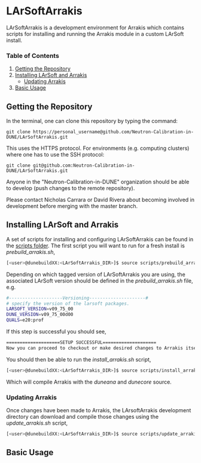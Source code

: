 # LArSoftArrakis

LArSoftArrakis is a development environment for Arrakis which contains scripts for installing and running the Arrakis module in a custom LArSoft install.

### Table of Contents

1. [ Getting the Repository ](#get)
2. [ Installing LArSoft and Arrakis ](#install)
     *  [ Updating Arrakis ](#update)
3. [ Basic Usage ](#usage)

<a name="get"></a>
## Getting the Repository

In the terminal, one can clone this repository by typing the command:

`git clone https://personal_username@github.com/Neutron-Calibration-in-DUNE/LArSoftArrakis.git`

This uses the HTTPS protocol. For environments (e.g. computing clusters) where one has to use the SSH protocol:

`git clone git@github.com:Neutron-Calibration-in-DUNE/LArSoftArrakis.git`

Anyone in the "Neutron-Calibration-in-DUNE" organization should be able to develop (push changes to the remote repository).

Please contact Nicholas Carrara or David Rivera about becoming involved in development before merging with the master branch. 

<a name="install"></a>
## Installing LArSoft and Arrakis
A set of scripts for installing and configuring LArSoftArrakis can be found in the [scripts folder](https://github.com/Neutron-Calibration-in-DUNE/LArSoftArrakis/tree/main/scripts).  The first script you will want to run for a fresh install is *prebuild_arrakis.sh*, 
```bash
[<user>@dunebuildXX:<LArSoftArrakis_DIR>]$ source scripts/prebuild_arrakis.sh 
```
Depending on which tagged version of LArSoftArrakis you are using, the associated LArSoft version should be defined in the *prebuild_arrakis.sh* file, e.g.
```bash
#--------------------Versioning---------------------#
# specify the version of the larsoft packages.
LARSOFT_VERSION=v09_75_00
DUNE_VERSION=v09_75_00d00
QUALS=e20:prof
```
If this step is successful you should see,
```bash
====================SETUP SUCCESSFUL====================
Now you can proceed to checkout or make desired changes to Arrakis itself and then run the <rebuild-arrakis> bash function.
```
You should then be able to run the *install_arrakis.sh* script,
```bash
[<user>@dunebuildXX:<LArSoftArrakis_DIR>]$ source scripts/install_arrakis.sh 
```
Which will compile Arrakis with the *duneana* and *dunecore* source.  

<a name="update"></a>
### Updating Arrakis
Once changes have been made to Arrakis, the LArsoftArrakis development directory can download and compile those changes using the *update_arrakis.sh* script,
```bash
[<user>@dunebuildXX:<LArSoftArrakis_DIR>]$ source scripts/update_arrakis.sh 
```

<a name="usage"></a>
## Basic Usage
